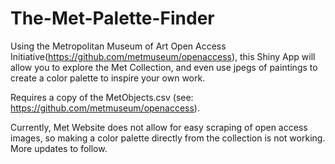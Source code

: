 # The-Met-Palette-Finder

Using the Metropolitan Museum of Art Open Access Initiative(https://github.com/metmuseum/openaccess), this Shiny App will allow you to explore the Met Collection, and even use jpegs of paintings to create a color palette to inspire your own work.

Requires a copy of the MetObjects.csv (see: https://github.com/metmuseum/openaccess).  

Currently, Met Website does not allow for easy scraping of open access images, so making a color palette directly from the collection is not working.  More updates to follow.
